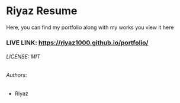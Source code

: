 # Riyaz Resume
Here, you can find my portfolio along with my works you view it here

### LIVE LINK:  https://riyaz1000.github.io/portfolio/

###### LICENSE: MIT

###### Authors:
- Riyaz
